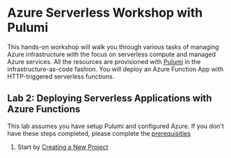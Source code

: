# Azure Serverless Workshop with Pulumi

This hands-on workshop will walk you through various tasks of managing Azure infrastructure with the focus on serverless compute and managed Azure services. All the resources are provisioned with [Pulumi](https://pulumi.com) in the infrastructure-as-code fashion. You will deploy an Azure Function App with HTTP-triggered serverless functions.

## Lab 2: Deploying Serverless Applications with Azure Functions

This lab assumes you have setup Pulumi and configured Azure. If you don't have these
steps completed, please complete the [prerequisities](../00-installing-prerequisites.md)

1. Start by [Creating a New Project](./01-creating-a-new-project.md)
